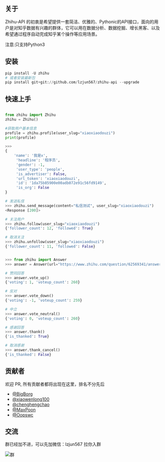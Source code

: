 
## 关于

Zhihu-API 的初衷是希望提供一套简洁、优雅的、Pythonic的API接口，面向的用户是对知乎数据有兴趣的群体，它可以用在数据分析、数据挖掘、增长黑客、以及希望通过程序自动完成知乎某个操作等应用场景。

注意:只支持Python3

## 安装

```python
pip install -U zhihu
# 或者安装最新包
pip install git+git://github.com/lzjun567/zhihu-api --upgrade
```

## 快速上手


```python

from zhihu import Zhihu
zhihu = Zhihu()

#获取用户基本信息
profile = zhihu.profile(user_slug="xiaoxiaodouzi")
print(profile)

>>>
{
    'name': '我是x',
     'headline': '程序员',
     'gender': -1,
     'user_type': 'people',
     'is_advertiser': False,
     'url_token': 'xiaoxiaodouzi',
     'id': '1da75b85900e00adb072e91c56fd9149',
     'is_org': False
}

# 发送私信
>>> zhihu.send_message(content="私信测试", user_slug="xiaoxiaodouzi")
<Response [200]>

# 关注用户
>>> zhihu.follow(user_slug="xiaoxiaodouzi")
{'follower_count': 12, 'followed': True}

# 取消关注
>>> zhihu.unfollow(user_slug="xiaoxiaodouzi")
{'follower_count': 11, 'followed': False}


>>> from zhihu import Answer
>>> answer = Answer(url="https://www.zhihu.com/question/62569341/answer/205327777")

# 赞同回答
>>> answer.vote_up()
{'voting': 1, 'voteup_count': 260}

# 反对
>>> answer.vote_down()
{'voting': -1, 'voteup_count': 259}

# 中立
>>> answer.vote_neutral()
{'voting': 0, 'voteup_count': 260}

# 感谢回答
>>> answer.thank()
{'is_thanked': True}

# 取消感谢
>>> answer.thank_cancel()
{'is_thanked': False}
```


## 贡献者
欢迎 PR, 所有贡献者都将出现在这里，排名不分先后

* [@BigBorg](https://github.com/BigBorg)
* [@xiaowenlong100](https://github.com/xiaowenlong100)
* [@chenghengchao](https://github.com/chenghengchao)
* [@MaxPoon](https://github.com/MaxPoon)
* [@Oopswc](https://github.com/Oopswc)

## 交流
群已经加不进，可以先加微信：lzjun567 拉你入群

![群](https://dn-mhke0kuv.qbox.me/30f70119cd4a840560d4.jpeg)

